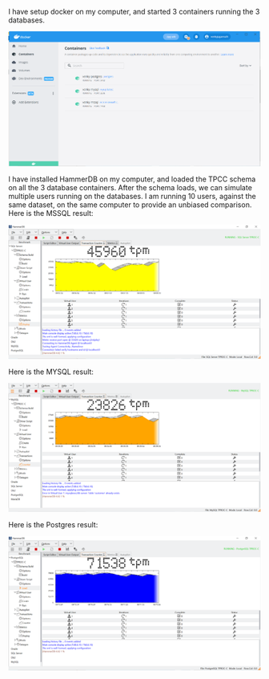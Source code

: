 I have setup docker on my computer, and started 3 containers running the 3 databases. 
<p align="center">
  <img src="Docker_Running_DB_Containers.PNG" title="Docker Containers">
</p>
I have installed HammerDB on my computer, and loaded the TPCC schema on all the 3 database containers. After the schema loads, we can simulate multiple users running on the databases. I am running 10 users, against the same dataset, on the same computer to provide an unbiased comparison. 
Here is the MSSQL result:
<p align="center">
  <img src="MSSQL_Docker_TPM.PNG" title="Docker Containers">
</p>
Here is the MYSQL result:
<p align="center">
  <img src="MYSQL_Docker_TPM.PNG" title="Docker Containers">
</p>
Here is the Postgres result:
<p align="center">
  <img src="Postgres_Docker_TPM.PNG" title="Docker Containers">
</p>
